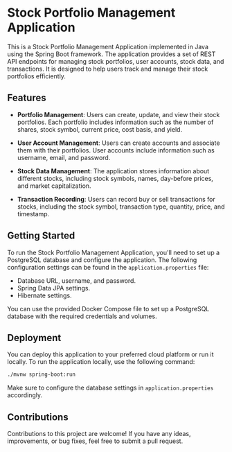 # Stock Portfolio Management Application

This is a Stock Portfolio Management Application implemented in Java using the Spring Boot framework. The application provides a set of REST API endpoints for managing stock portfolios, user accounts, stock data, and transactions. It is designed to help users track and manage their stock portfolios efficiently.

## Features

- **Portfolio Management**: Users can create, update, and view their stock portfolios. Each portfolio includes information such as the number of shares, stock symbol, current price, cost basis, and yield.

- **User Account Management**: Users can create accounts and associate them with their portfolios. User accounts include information such as username, email, and password.

- **Stock Data Management**: The application stores information about different stocks, including stock symbols, names, day-before prices, and market capitalization.

- **Transaction Recording**: Users can record buy or sell transactions for stocks, including the stock symbol, transaction type, quantity, price, and timestamp.


## Getting Started

To run the Stock Portfolio Management Application, you'll need to set up a PostgreSQL database and configure the application. The following configuration settings can be found in the `application.properties` file:

- Database URL, username, and password.
- Spring Data JPA settings.
- Hibernate settings.

You can use the provided Docker Compose file to set up a PostgreSQL database with the required credentials and volumes.

## Deployment

You can deploy this application to your preferred cloud platform or run it locally. To run the application locally, use the following command:

```bash
./mvnw spring-boot:run
```

Make sure to configure the database settings in `application.properties` accordingly.

## Contributions

Contributions to this project are welcome! If you have any ideas, improvements, or bug fixes, feel free to submit a pull request.
